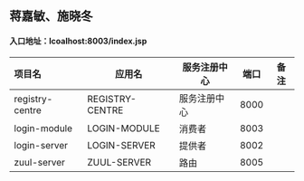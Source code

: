 ## 蒋嘉敏、施晓冬

#### 入口地址：lcoalhost:8003/index.jsp

| 项目名          | 应用名          | 服务注册中心 | 端口 | 备注 |
| :-------------- | --------------- | ------------ | ---- | ---- |
| registry-centre | REGISTRY-CENTRE | 服务注册中心 | 8000 |      |
| login-module    | LOGIN-MODULE    | 消费者       | 8003 |      |
| login-server    | LOGIN-SERVER    | 提供者       | 8002 |      |
| zuul-server     | ZUUL-SERVER     | 路由         | 8005 |      |




